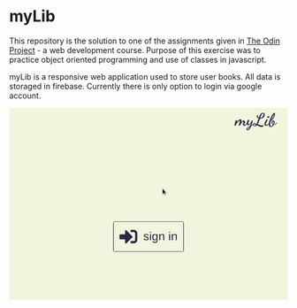 # myLib
This repository is the solution to one of the assignments given in [The Odin Project]() - a web development course. Purpose of this exercise was to practice object oriented programming and use of classes in javascript. 

myLib is a responsive web application used to store user books. All data is storaged in firebase. Currently there is only option to login via google account. 

<p align="center"><img src="demo.gif" alt="application demo" width="600px"></p>